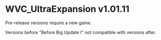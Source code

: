 # WVC_UltraExpansion v1.01.11

Pre-release versions require a new game.

Versions before "Before Big Update I" not compatible with versions after.
